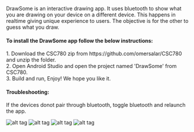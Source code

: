 DrawSome is an interactive drawing app. It uses bluetooth to show what you are drawing on your device on a different device. This happens in realtime giving unique experience to users. The objective is for the other to guess what you draw.

<h4>To install the DrawSome app follow the below instructions:</h4>
1. Download the CSC780 zip from https://github.com/omersalar/CSC780 and unzip the folder. <br>
2. Open Android Studio and open the project named 'DrawSome' from CSC780.<br>
3. Build and run, Enjoy! We hope you like it.

<h4>Troubleshooting:</h4>
If the devices donot pair through bluetooth, toggle bluetooth and relaunch the app.

![alt tag](https://github.com/omersalar/CSC780/blob/master/Screenshots/home_screen.png)
![alt tag](https://github.com/omersalar/CSC780/blob/master/Screenshots/difficulty_screen.png)
![alt tag](https://github.com/omersalar/CSC780/blob/master/Screenshots/drawing_screen_primary.png)
![alt tag](https://github.com/omersalar/CSC780/blob/master/Screenshots/drawing_screen_secondary.png)
